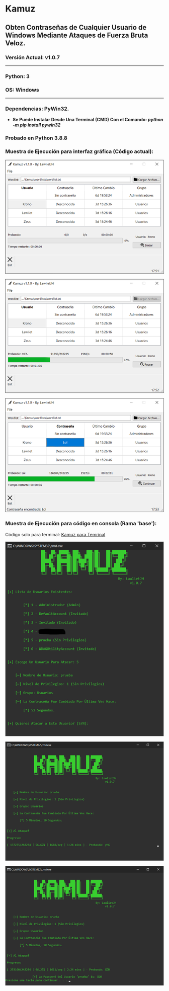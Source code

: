 # Kamuz
## Obten Contraseñas de Cualquier Usuario de Windows Mediante Ataques de Fuerza Bruta Veloz.
### Versión Actual: v1.0.7
- - -
### Python: 3 
### OS: Windows
- - -
### Dependencias: PyWin32.

  * __Se Puede Instalar Desde Una Terminal (CMD) Con el Comando: _python -m pip install pywin32___

### Probado en Python 3.8.8

### Muestra de Ejecución para interfaz gráfica (Código actual):

![menu_gui](imgs/menu-gui.png "Menu GUI")

![attack_init_gui](imgs/attack_init-gui.png "Init GUI")

![attack_end_gui](imgs/attack_end-gui.png "End GUI")


### Muestra de Ejecución para código en consola (Rama 'base'):

Código solo para terminal: [Kamuz para Temrinal](https://github.com/LawlietJH/Kamuz/tree/base "Kamuz base, código base para consola.")

![menu](imgs/menu.png "Menu")

![attack_init](imgs/attack_init.png "Init")

![attack_end](imgs/attack_end.png "End")

